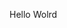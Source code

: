 Hello Wolrd





























































































































































































































































































































































































































































































































































































































































































































































































































































































































































































































































































































































































































































































































































































































































































































































































































































































































































































































































































































































































































































































































































































































































































































































































































































































































































































































































































































































































































































































































































